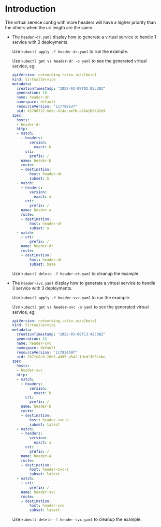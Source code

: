 # Introduction

The virtual service config with more headers will have a higher priority than the others when the uri length are the same.

- The `header-dr.yaml` display how to generate a virtual service to handle 1 service with 3 deployments.

  Use `kubectl apply -f header-dr.yaml` to run the example.

  Use `kubectl get vs header-dr -o yaml` to see the generated virtual service, eg:
  
  ``` yaml
  apiVersion: networking.istio.io/v1beta1
  kind: VirtualService
  metadata:
    creationTimestamp: "2022-03-09T02:05:38Z"
    generation: 10
    name: header-dr
    namespace: default
    resourceVersion: "117788637"
    uid: 43780727-6edc-414a-aefb-a76a2b5432e9
  spec:
    hosts:
    - header-dr
    http:
    - match:
      - headers:
          version:
            exact: b
        uri:
          prefix: /
      name: header-b
      route:
      - destination:
          host: header-dr
          subset: b
    - match:
      - headers:
          version:
            exact: a
        uri:
          prefix: /
      name: header-a
      route:
      - destination:
          host: header-dr
          subset: a
    - match:
      - uri:
          prefix: /
      name: header-dr
      route:
      - destination:
          host: header-dr
          subset: base
  ```

  Use `kubectl delete -f header-dr.yaml` to cleanup the example.

- The `header-svc.yaml` display how to generate a virtual service to handle 3 service with 3 deployments.

  Use `kubectl apply -f header-svc.yaml` to run the example.

  Use `kubectl get vs header-svc -o yaml` to see the generated virtual service, eg:
  
  ``` yaml
  apiVersion: networking.istio.io/v1beta1
  kind: VirtualService
  metadata:
    creationTimestamp: "2022-03-08T13:42:38Z"
    generation: 15
    name: header-svc
    namespace: default
    resourceVersion: "117826597"
    uid: 207fe8c0-26d3-4d95-a54f-1ded13b51ebe
  spec:
    hosts:
    - header-svc
    http:
    - match:
      - headers:
          version:
            exact: b
        uri:
          prefix: /
      name: header-b
      route:
      - destination:
          host: header-svc-b
          subset: latest
    - match:
      - headers:
          version:
            exact: a
        uri:
          prefix: /
      name: header-a
      route:
      - destination:
          host: header-svc-a
          subset: latest
    - match:
      - uri:
          prefix: /
      name: header-svc
      route:
      - destination:
          host: header-svc
          subset: latest  
  ```
  
  Use `kubectl delete -f header-svc.yaml` to cleanup the example.  
